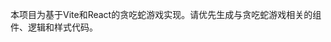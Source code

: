 <!-- Use this file to provide workspace-specific custom instructions to Copilot. For more details, visit https://code.visualstudio.com/docs/copilot/copilot-customization#_use-a-githubcopilotinstructionsmd-file -->

本项目为基于Vite和React的贪吃蛇游戏实现。请优先生成与贪吃蛇游戏相关的组件、逻辑和样式代码。
